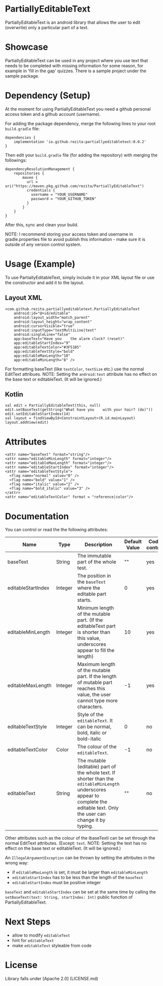 # PartiallyEditableText

PartiallyEditableText is an android library that allows the user to edit (overwrite) only a particular part of a text. 

# Showcase
PartiallyEditableText can be used in any project where you use text that needs to be completed with missing information for some reason, for example in 'fill in the gap' quizzes.
There is a sample project under the sample package.


# Dependency (Setup)
At the moment for using PartiallyEditableText you need a github personal access token and a github account (username).

For adding the package dependency, merge the following lines to your root `build.gradle` file:

```
dependencies {
    implementation 'io.github.rezita:partiallyeditabletext:0.0.2'    
}
```

Then edit your `build.gradle` file (for adding the repository) with merging the followings: 

```
dependencyResolutionManagement {
    repositories {    
        maven {
          url = uri("https://maven.pkg.github.com/rezita/PartiallyEditableText")
          credentials {
            username = "YOUR_USERNAME"
            password = "YOUR_GITHUB_TOKEN"
          }
        }
    }
}
```

After this, sync and clean your build.

NOTE: I recommend storing your access token and username in gradle.properties file to avoid publish this information - make sure it is outside of any version control system. 

# Usage (Example)
To use PartiallyEditableText, simply include it in your XML layout file or use the constructor and add it to the layout.

## Layout XML

```
<com.github.rezita.partiallyeditabletext.PartiallyEditableText
    android:id="@+id/editable"
    android:layout_width="match_parent"
    android:layout_height="wrap_content"
    android:cursorVisible="true"
    android:inputType="textMultiLine|text"
    android:singleLine="false"
    app:baseText="Have you    the alarm clock? (reset)"
    app:editableStartIndex="9"
    app:editableTextColor="#3F51B5"
    app:editableTextStyle="bold"
    app:editableMaxLength="10"
    app:editableMinLength="8" />

```
For formatting baseText (like `textColor`, `textSize` etc.) use the normal EditText attribues.
NOTE: Setting the `android:text` attribute has no effect on the base text or editableText. (It will be ignored.)

## Kotlin
```
val edit = PartiallyEditableText(this, null)
edit.setBaseText(getString("What have you    with your hair? (do)"))
edit.setEditableStartIndex(14)
val layout = findViewById<ConstraintLayout>(R.id.mainLayout)
layout.addView(edit)
```

# Attributes
```
<attr name="baseText" format="string"/>
<attr name="editableMinLength" format="integer"/>
<attr name="editableMaxLength" format="integer"/>
<attr name="editableStartIndex" format="integer"/>
<attr name="editableTextStyle">
  <flag name="normal" value="0" />
  <flag name="bold" value="1" />
  <flag name="italic" value="2" />
  <flag name="bold_italic" value="3" />
</attr>
<attr name="editableTextColor" format = "reference|color"/>
```

# Documentation

You can control or read the the following attributes:

| Name | Type | Description | Default Value | Code control | XML control |
| --- | --- | --- | --- | --- | --- |
| baseText | String | The immutable part of the whole test.| "" | yes | yes|
| editableStartIndex | Integer | The position in the `baseText` where the editable part starts. | 0 | yes| yes|
| editableMinLength | Integer | Minimum length of the mutable part. (If the editableText part is shorter than this value, underscores appear to fill the length) | 10 | yes | yes |
| editableMaxLength | Integer | Maximum length of the mutable part. If the length of mutable part reaches this value, the user cannot type more characters. | -1 | yes | yes |
| editableTextStyle | Integer | Style of the `editableText`. It can be normal, bold, italic or bold-italic | 0 | no | yes |
| editableTextColor | Color | The colour of the `editableText`. | -1 | no | yes |
| editableText | String | The mutable (editable) part of the whole text. If shorter than the `editableMinLength` underscores appear to complete the editable text. Only the user can change it by typing. | "" | no | no |

Other attributes such as the colour of the íbaseTextí can be set through the normal EditText attributes. (Except: `text`. NOTE: Setting the text has no effect on the base text or editableText. (It will be ignored.)

An `IllegalArgumentException` can be thrown by setting the attributes in the wrong way:
- if `editableMaxLength` is set, it must be larger than `editableMinLength`
- `editableStartIndex` has to be less than the length of the `baseText`
- `editableStartIndex` must be positive integer

`baseText` and `editableStartIndex` can be set at the same time by calling the `setBaseText(text: String, startIndex: Int)` public function of PartiallyEditableText.

# Next Steps
-  allow to modify `editableText`
-  hint for `editableText`
-  make `editableText` styleable from code 

# License
Library falls under [Apache 2.0] (LICENSE.md)

